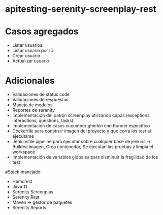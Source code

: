 # apitesting-serenity-screenplay-rest
# Casos agregados
* Listar usuarios
* Listar usuario por ID
* Crear usuario
* Actualizar usuario

# Adicionales
* Validaciones de status code
* Validaciones de respuestas
* Manejo de modelos
* Reportes de serenity
* Implementación del patrón screenplay utilizando capas (exceptions, interactions, questions, tasks)
* Implementación de casos cucumber gherkin con Runner específico
* Dockerfile para construir imagen del proyecto y que corra los test al ejecutarse
* Jenkinsfile pipeline para ejecutar sobre cualquier base de jenkins -> Buildea imagen, Crea contenedor, Se ejecutan las pruebas y limpia el workspace
* Implementación de variables globales para disminuir la fragilidad de los test

#Stack manejado
* Hamcrest
* Java 11
* Serenity Screenplay
* Serenity Rest
* Maven -> gestor de paquetes
* Serenity Reports